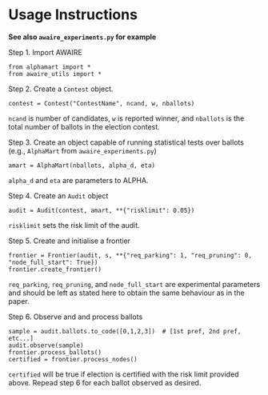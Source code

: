 # Usage Instructions

**See also `awaire_experiments.py` for example**

Step 1.
Import AWAIRE
```
from alphamart import *
from awaire_utils import *
```

Step 2.
Create a `Contest` object. 
```
contest = Contest("ContestName", ncand, w, nballots)
```
`ncand` is number of candidates, `w` is reported winner, and `nballots` is the total number of ballots in the election contest.

Step 3.
Create an object capable of running statistical tests over ballots (e.g., `AlphaMart` from `awaire_experiments.py`)
```
amart = AlphaMart(nballots, alpha_d, eta)
```
`alpha_d` and `eta` are parameters to ALPHA.

Step 4.
Create an `Audit` object 
```
audit = Audit(contest, amart, **{"risklimit": 0.05})
```
`risklimit` sets the risk limit of the audit.

Step 5.
Create and initialise a frontier
```
frontier = Frontier(audit, s, **{"req_parking": 1, "req_pruning": 0, "node_full_start": True})
frontier.create_frontier()
```
`req_parking`, `req_pruning`, and `node_full_start` are experimental parameters and should be left as stated here to obtain the same behaviour as in the paper.

Step 6.
Observe and and process ballots
```
sample = audit.ballots.to_code([0,1,2,3])  # [1st pref, 2nd pref, etc...]
audit.observe(sample)
frontier.process_ballots()
certified = frontier.process_nodes()
```
`certified` will be true if election is certified with the risk limit provided above.
Repead step 6 for each ballot observed as desired.
